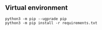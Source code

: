 ## Virtual environment

```
python3 -m pip --ugprade pip
python3 -m pip install -r requirements.txt
```
